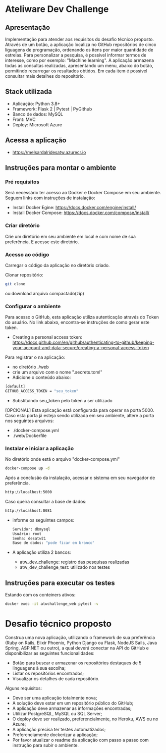 
# Ateliware Dev Challenge 

## Apresentação

Implementação para atender aos requisitos do desafio técnico proposto. 
Através de um botão, a aplicação localiza no GitHub repositórios de cinco liguagens de programação, 
ordenando os itens por maior quantidade de estrelas. Para personalizar a pesquisa, é possível informar
termos de interesse, como por exemplo: "Machine learning". A aplicação armazena todas as consultas 
realizadas, apresentando um menu, abaixo do botão, permitindo recarregar os resultados obtidos. 
Em cada item é possível consultar mais detalhes do repositório. 

## Stack utilizada

- Aplicação: Python 3.8+
- Framework: Flask 2 | Pytest | PyGithub
- Banco de dados: MySQL 
- Front: MVC
- Deploy: Microsoft Azure

## Acessa a aplicação

- <https://melsardalridesatw.azurecr.io>


## Instruções para montar o ambiente

### Pré requisitos

Será necessário ter acesso ao Docker e Docker Compose em seu ambiente. Seguem links com instruções 
de instalação:

- Install Docker Egine: <https://docs.docker.com/engine/install/>
- Install Docker Compose: <https://docs.docker.com/compose/install/>


### Criar diretório

Crie um diretório em seu ambiente em local e com nome de sua preferência. E acesse este diretório.


### Acesso ao código

Carregar o código da aplicação no diretório criado.

Clonar repositório:
```bash
git clone 
```
ou download arquivo compactado(zip)

### Configurar o ambiente

Para acesso o GitHub, esta aplicação utiliza autenticação através do Token do usuário. 
No link abaixo, encontra-se instruções de como gerar este token. 

- Creating a personal access token: <https://docs.github.com/en/github/authenticating-to-github/keeping-your-account-and-data-secure/creating-a-personal-access-token>

Para registrar o na aplicação:

- no diretório ./web
- crie um arquivo com o nome ".secrets.toml"
- Adicione o conteúdo abaixo:

```bash
[default]
GITHUB_ACCESS_TOKEN = "seu_token"
```

- Substituindo seu_token pelo token a ser utilizado

[OPCIONAL] Esta aplicação está configurada para operar na porta 5000. Caso esta porta já esteja
sendo utilizada em seu ambiente, altere a porta nos seguintes arquivos:

- ./docker-compose.yml
- ./web/Dockerfile


### Instalar e iniciar a aplicação

No diretório onde está o arquivo "docker-compose.yml"

```bash
docker-compose up -d 
```

Após a conclusão da instalação, acessar o sistema em seu navegador de preferência.

```bash
http://localhost:5000
```

Caso queira consultar a base de dados:

```bash
http://localhost:8081
```
- informe os seguintes campos:

    ```bash
    Servidor: dbmysql
    Usuário: root
    Senha: desatw21
    Base de dados: "pode ficar em branco"
    ```

- A aplicação utiliza 2 bancos:
     - atw_dev_challenge: registro das pesquisas realizadas
     - atw_dev_challenge_test: utilizado nos testes

## Instruções para executar os testes

Estando com os conteiners ativos:

```bash
docker exec -it atwchallenge_web pytest -v
```

# Desafio técnico proposto

Construa uma nova aplicação, utilizando o framework de sua preferência (Ruby on Rails, Elixir Phoenix, Python Django ou Flask, NodeJS Sails, Java Spring, ASP.NET ou outro), a qual deverá conectar na API do GitHub e disponibilizar as seguintes funcionalidades:

- Botão para buscar e armazenar os repositórios destaques de 5 linguagens à sua escolha;
- Listar os repositórios encontrados;
- Visualizar os detalhes de cada repositório.

Alguns requisitos:

- Deve ser uma aplicação totalmente nova;
- A solução deve estar em um repositório público do GitHub;
- A aplicação deve armazenar as informações encontradas;
- Utilizar PostgreSQL, MySQL ou SQL Server;
- O deploy deve ser realizado, preferencialmente, no Heroku, AWS ou no Azure;
- A aplicação precisa ter testes automatizados;
- Preferenciamente dockerizar a aplicação;
- Por favor atualizar o readme da aplicação com passo a passo com instrução para subir o ambiente.

